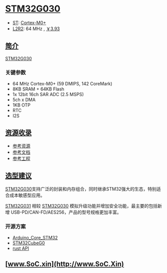 ﻿# [STM32G030](https://doc.soc.xin/STM32G030)

* [ST](https://www.st.com/zh/): [Cortex-M0+](https://github.com/SoCXin/Cortex)
* [L2R2](https://github.com/SoCXin/Level): 64 MHz , [￥3.93](https://item.szlcsc.com/549607.html)

## [简介](https://github.com/SoCXin/STM32G030/wiki)

[STM32G030](https://www.st.com/zh/microcontrollers-microprocessors/stm32g0-series.html)

### 关键参数

* 64 MHz Cortex-M0+ (59 DMIPS, 142 CoreMark)
* 8KB SRAM + 64KB Flash
* 1x 12bit 16ch SAR ADC (2.5 MSPS)
* 5ch x DMA
* 1KB OTP
* RTC
* I2S

## [资源收录](https://github.com/SoCXin)

* [参考资源](src/)
* [参考文档](docs/)
* [参考工程](project/)

## [选型建议](https://github.com/SoCXin/STM32G030)

[STM32G030](https://item.szlcsc.com/549607.html)支持广泛的封装和内存组合，同时继承STM32强大的生态，特别适合成本敏感型应用。

[STM32G031](https://www.st.com/content/st_com/zh/products/microcontrollers-microprocessors/stm32-32-bit-arm-cortex-mcus/stm32-mainstream-mcus/stm32g0-series/stm32g0x1.html) 相较 [STM32G030](https://www.st.com/content/st_com/zh/products/microcontrollers-microprocessors/stm32-32-bit-arm-cortex-mcus/stm32-mainstream-mcus/stm32g0-series/stm32g0x0-value-line.html) 模拟升级功能并增加安全功能，最主要的包括新增 USB-PD/CAN-FD/AES256，产品的型号规格更加丰富。


### 开源方案

* [Arduino_Core_STM32](https://github.com/stm32duino/Arduino_Core_STM32)
* [STM32CubeG0](https://github.com/STMicroelectronics/STM32CubeG0)
* [rust API](https://github.com/stm32-rs/stm32g0xx-hal)

## [www.SoC.xin](http://www.SoC.Xin)
